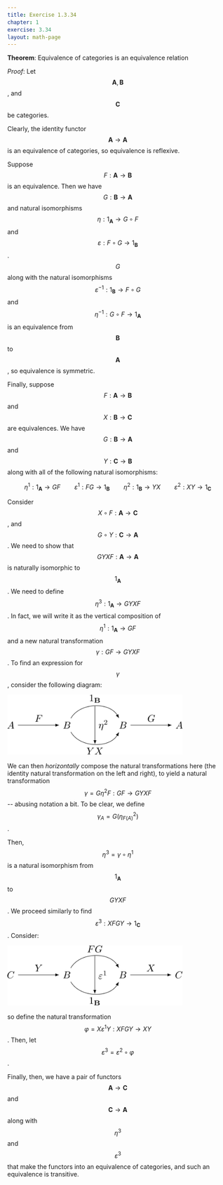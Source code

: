 ```yaml
---
title: Exercise 1.3.34
chapter: 1
exercise: 3.34
layout: math-page
---
```



**Theorem**:
Equivalence of categories is an equivalence relation


*Proof*:
Let $$\mathbf{A}, \mathbf{B}$$, and $$\mathbf{C}$$ be categories.

Clearly, the identity functor $$\mathbf{A} \rightarrow \mathbf{A}$$ is an equivalence of categories, so equivalence is reflexive.

Suppose $$F : \mathbf{A} \rightarrow \mathbf{B}$$ is an equivalence.
Then we have $$G : \mathbf{B} \rightarrow \mathbf{A}$$ and natural isomorphisms $$\eta : 1_{\mathbf{A}} \rightarrow G \circ F$$ and $$\varepsilon : F \circ G \rightarrow 1_{\mathbf{B}}$$.
$$G$$ along with the natural isomorphisms $$\varepsilon^{-1} : 1_{\mathbf{B}} \rightarrow F \circ G$$ and $$\eta^{-1} : G \circ F \rightarrow 1_{\mathbf{A}}$$ is an equivalence from $$\mathbf{B}$$ to $$\mathbf{A}$$, so equivalence is symmetric.

Finally, suppose $$F : \mathbf{A} \rightarrow \mathbf{B}$$ and $$X : \mathbf{B} \rightarrow \mathbf{C}$$ are equivalences.
We have $$G : \mathbf{B} \rightarrow \mathbf{A}$$ and $$Y : \mathbf{C} \rightarrow \mathbf{B}$$ along with all of the following natural isomorphisms:

$$
\eta^1 : 1_{\mathbf{A}} \rightarrow GF \qquad \varepsilon^1 : FG \rightarrow 1_{\mathbf{B}} \qquad \eta^2 : 1_{\mathbf{B}} \rightarrow YX \qquad \varepsilon^2 : XY \rightarrow 1_{\mathbf{C}}
$$

Consider $$X \circ F : \mathbf{A} \rightarrow \mathbf{C}$$, and $$G \circ Y : \mathbf{C} \rightarrow \mathbf{A}$$.
We need to show that $$GYXF : \mathbf{A} \rightarrow \mathbf{A}$$ is naturally isomorphic to $$1_{\mathbf{A}}$$.
We need to define $$\eta^3 : 1_{\mathbf{A}} \rightarrow GYXF$$.
In fact, we will write it as the vertical composition of $$\eta^1 : 1_{\mathbf{A}} \rightarrow GF$$ and a new natural transformation $$\gamma : GF \rightarrow GYXF$$.
To find an expression for $$\gamma$$, consider the following diagram:

<div class="math-figure"><img src="/img/math_solutions/leinster/e1-3-34_1.svg" width="400"/></div>

We can then *horizontally* compose the natural transformations here (the identity natural transformation on the left and right), to yield a natural transformation $$\gamma = G \eta^2 F : GF \rightarrow GYXF$$ -- abusing notation a bit.
To be clear, we define $$\gamma_A = G(\eta^2_{F(A)})$$.

Then, $$\eta^3 = \gamma \circ \eta^1$$ is a natural isomorphism from $$1_{\mathbf{A}}$$ to $$GYXF$$.
We proceed similarly to find $$\varepsilon^3 : XFGY \rightarrow 1_{\mathbf{C}}$$.
Consider:

<div class="math-figure"><img src="/img/math_solutions/leinster/e1-3-34_2.svg" width="400"/></div>

so define the natural transformation $$\varphi = X \varepsilon^1 Y : XFGY \rightarrow XY$$.
Then, let $$\varepsilon^3 = \varepsilon^2 \circ \varphi$$.

Finally, then, we have a pair of functors $$\mathbf{A} \rightarrow \mathbf{C}$$ and $$\mathbf{C} \rightarrow \mathbf{A}$$ along with $$\eta^3$$ and $$\varepsilon^3$$ that make the functors into an equivalence of categories, and such an equivalence is transitive.
